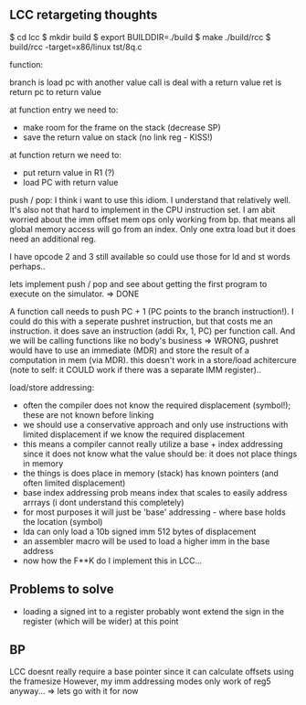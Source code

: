 LCC retargeting thoughts
------------------------

$ cd lcc
$ mkdir build
$ export BUILDDIR=./build
$ make ./build/rcc
$ build/rcc -target=x86/linux tst/8q.c




function:

branch is load pc with another value
call is deal with a return value
ret is return pc to return value


at function entry we need to:
* make room for the frame on the stack (decrease SP)
* save the return value on stack (no link reg - KISS!)


at function return we need to:
- put return value in R1 (?)
- load PC with return value


push / pop:
I think i want to use this idiom. I understand that relatively well. It's also not that hard to implement in the CPU instruction set.
I am abit worried about the imm offset mem ops only working from bp. that means all global memory access will go from an index. Only one extra
load but it does need an additional reg.

I have opcode 2 and 3 still available so could use those for ld and st words perhaps..

lets implement push / pop and see about getting the first program to execute on the simulator. => DONE

A function call needs to push PC + 1 (PC points to the branch instruction!). I could do this with a seperate pushret instruction, but that costs me an instruction. it does save an instruction (addi Rx, 1, PC) per function call. And we will be calling functions like no body's business => WRONG, pushret would have to use an immediate (MDR) and store the result of a computation in mem (via MDR). this doesn't work in a store/load achitercure (note to self: it COULD work if there was a separate IMM register)..

load/store addressing:
- often the compiler does not know the required displacement (symbol!); these are not known before linking
- we should use a conservative approach and only use instructions with limited displacement if we know the required displacement
- this means a compiler cannot really utilize a base + index addressing since it does not know what the value should be: it does not place things in memory
- the things is does place in memory (stack) has known pointers (and often limited displacement)
- base index addressing prob means index that scales to easily address arrrays (i dont understand this completely)
- for most purposes it will just be 'base' addressing - where base holds the location (symbol)
- lda can only load a 10b signed imm 512 bytes of displacement
- an assembler macro will be used to load a higher imm in the base address
- now how the F**K do I implement this in LCC...

Problems to solve
-----------------
* loading a signed int to a register probably wont extend the sign in the register (which will be wider) at this point

BP
--
LCC doesnt really require a base pointer since it can calculate offsets using the framesize
However, my imm addressing modes only work of reg5 anyway...
=> lets go with it for now